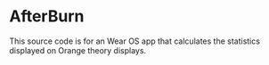 # AfterBurn
This source code is for an Wear OS app that calculates the statistics displayed on Orange theory displays.  
